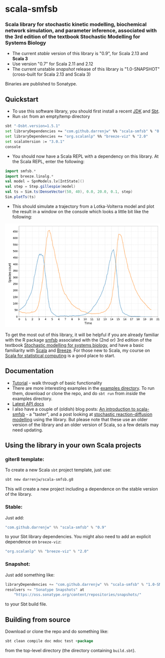 # scala-smfsb

### Scala library for stochastic kinetic modelling, biochemical network simulation, and parameter inference, associated with the 3rd edition of the textbook Stochastic Modelling for Systems Biology

* The current *stable* version of this library is "0.9", for Scala 2.13 and **Scala 3**
* Use version "0.7" for Scala 2.11 and 2.12
* The current unstable *snapshot* release of this library is "1.0-SNAPSHOT" (cross-built for Scala 2.13 and Scala 3)

Binaries are published to Sonatype.

## Quickstart

* To use this software library, you should first install a recent [JDK](http://www.oracle.com/technetwork/java/javase/downloads) and [Sbt](http://www.scala-sbt.org/).
* Run `sbt` from an empty/temp directory
```bash
sbt "-Dsbt.version=1.5.1"
set libraryDependencies += "com.github.darrenjw" %% "scala-smfsb" % "0.9"
set libraryDependencies += "org.scalanlp" %% "breeze-viz" % "2.0"
set scalaVersion := "3.0.1"
console
```
* You should now have a Scala REPL with a dependency on this library. At the Scala REPL, enter the following:
```scala
import smfsb.*
import breeze.linalg.*
val model = SpnModels.lv[IntState]()
val step = Step.gillespie(model)
val ts = Sim.ts(DenseVector(50, 40), 0.0, 20.0, 0.1, step)
Sim.plotTs(ts)
```
* This should simulate a trajectory from a Lotka-Volterra model and plot the result in a window on the console which looks a little bit like the following:

![Lotka-Volterra trajectory](LV-trajectory.png)

To get the most out of this library, it will be helpful if you are already familiar with the R package [smfsb](https://cran.r-project.org/package=smfsb) associated with the (2nd or) 3rd edition of the textbook [Stochastic modelling for systems biology](https://github.com/darrenjw/smfsb/), and have a basic familiarity with [Scala](https://www.scala-lang.org/) and [Breeze](https://github.com/scalanlp/breeze). For those new to Scala, my course on [Scala for statistical computing](https://github.com/darrenjw/scala-course/blob/master/SelfStudyGuide.md) is a good place to start.

## Documentation

* [Tutorial](docs/Tutorial.md) - walk through of basic functionality
* There are more interesting examples in the [examples directory](examples/). To run them, download or clone the repo, and do `sbt run` from *inside* the examples directory.
* [Latest API docs](https://darrenjw.github.io/scala-smfsb/api/smfsb.html)
* I also have a couple of (oldish) blog posts: [An introduction to scala-smfsb](https://darrenjw.wordpress.com/2019/01/04/the-scala-smfsb-library/) - a "taster", and a post looking at [stochastic reaction-diffusion modelling](https://darrenjw.wordpress.com/2019/01/22/stochastic-reaction-diffusion-modelling/) using the library. But please note that these use an older version of the library and an older version of Scala, so a few details may need updating.

## Using the library in your own Scala projects

### giter8 template:

To create a new Scala `sbt` project template, just use:
```bash
sbt new darrenjw/scala-smfsb.g8
```
This will create a new project including a dependence on the stable version of the library.

### Stable:

Just add:
```scala
"com.github.darrenjw" %% "scala-smfsb" % "0.9"
```
to your Sbt library dependencies. You might also need to add an explicit dependence on `breeze-viz`:
```scala
"org.scalanlp" %% "breeze-viz" % "2.0"
```

### Snapshot:

Just add something like:
```scala
libraryDependencies += "com.github.darrenjw" %% "scala-smfsb" % "1.0-SNAPSHOT"
resolvers += "Sonatype Snapshots" at
    "https://oss.sonatype.org/content/repositories/snapshots/"
```
to your Sbt build file.

## Building from source

Download or clone the repo and do something like:
```scala
sbt clean compile doc mdoc test +package
```
from the top-level directory (the directory containing `build.sbt`).


